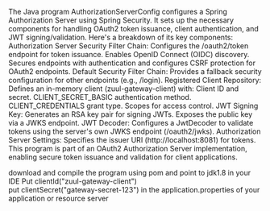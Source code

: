 
The Java program AuthorizationServerConfig configures a Spring Authorization Server using Spring Security. It sets up the necessary components for handling OAuth2 token issuance, client authentication, and JWT signing/validation. Here's a breakdown of its key components:
Authorization Server Security Filter Chain:
Configures the /oauth2/token endpoint for token issuance.
Enables OpenID Connect (OIDC) discovery.
Secures endpoints with authentication and configures CSRF protection for OAuth2 endpoints.
Default Security Filter Chain:
Provides a fallback security configuration for other endpoints (e.g., /login).
Registered Client Repository:
Defines an in-memory client (zuul-gateway-client) with:
Client ID and secret.
CLIENT_SECRET_BASIC authentication method.
CLIENT_CREDENTIALS grant type.
Scopes for access control.
JWT Signing Key:
Generates an RSA key pair for signing JWTs.
Exposes the public key via a JWKS endpoint.
JWT Decoder:
Configures a JwtDecoder to validate tokens using the server's own JWKS endpoint (/oauth2/jwks).
Authorization Server Settings:
Specifies the issuer URI (http://localhost:8081) for tokens.
This program is part of an OAuth2 Authorization Server implementation, enabling secure token issuance and validation for client applications.

download and compile the program using pom and point to jdk1.8 in your IDE 
Put  clientId("zuul-gateway-client")    
 put clientSecret("gateway-secret-123")
 in the application.properties of your application or resource server 
